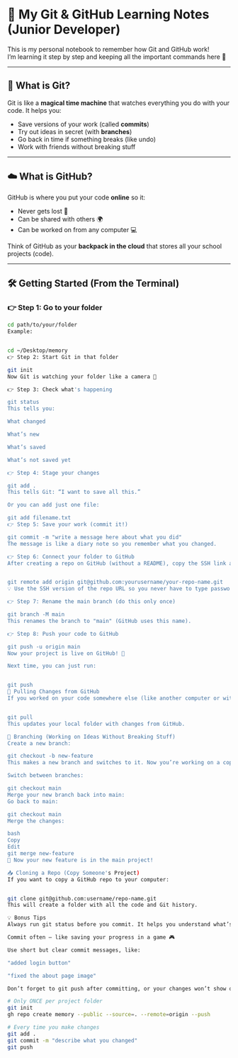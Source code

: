 # 🧠 My Git & GitHub Learning Notes (Junior Developer)

This is my personal notebook to remember how Git and GitHub work!  
I’m learning it step by step and keeping all the important commands here 💾

---

## 🌱 What is Git?

Git is like a **magical time machine** that watches everything you do with your code. It helps you:

- Save versions of your work (called **commits**)
- Try out ideas in secret (with **branches**)
- Go back in time if something breaks (like undo)
- Work with friends without breaking stuff

---

## ☁️ What is GitHub?

GitHub is where you put your code **online** so it:
- Never gets lost 🛟
- Can be shared with others 🌍
- Can be worked on from any computer 💻

Think of GitHub as your **backpack in the cloud** that stores all your school projects (code).

---

## 🛠️ Getting Started (From the Terminal)

### 👉 Step 1: Go to your folder

```bash
cd path/to/your/folder
Example:


cd ~/Desktop/memory
👉 Step 2: Start Git in that folder

git init
Now Git is watching your folder like a camera 👀

👉 Step 3: Check what's happening

git status
This tells you:

What changed

What’s new

What’s saved

What’s not saved yet

👉 Step 4: Stage your changes

git add .
This tells Git: “I want to save all this.”

Or you can add just one file:

git add filename.txt
👉 Step 5: Save your work (commit it!)

git commit -m "write a message here about what you did"
The message is like a diary note so you remember what you changed.

👉 Step 6: Connect your folder to GitHub
After creating a repo on GitHub (without a README), copy the SSH link and run:


git remote add origin git@github.com:yourusername/your-repo-name.git
💡 Use the SSH version of the repo URL so you never have to type passwords again.

👉 Step 7: Rename the main branch (do this only once)

git branch -M main
This renames the branch to "main" (GitHub uses this name).

👉 Step 8: Push your code to GitHub

git push -u origin main
Now your project is live on GitHub! 🚀

Next time, you can just run:


git push
🔄 Pulling Changes from GitHub
If you worked on your code somewhere else (like another computer or with teammates), you can get the latest version by running:


git pull
This updates your local folder with changes from GitHub.

🌿 Branching (Working on Ideas Without Breaking Stuff)
Create a new branch:

git checkout -b new-feature
This makes a new branch and switches to it. Now you’re working on a copy, not the original.

Switch between branches:

git checkout main
Merge your new branch back into main:
Go back to main:

git checkout main
Merge the changes:

bash
Copy
Edit
git merge new-feature
🎉 Now your new feature is in the main project!

📥 Cloning a Repo (Copy Someone's Project)
If you want to copy a GitHub repo to your computer:


git clone git@github.com:username/repo-name.git
This will create a folder with all the code and Git history.

💡 Bonus Tips
Always run git status before you commit. It helps you understand what’s going on.

Commit often — like saving your progress in a game 🎮

Use short but clear commit messages, like:

"added login button"

"fixed the about page image"

Don’t forget to git push after committing, or your changes won’t show on GitHub!

# Only ONCE per project folder
git init
gh repo create memory --public --source=. --remote=origin --push

# Every time you make changes
git add .
git commit -m "describe what you changed"
git push
